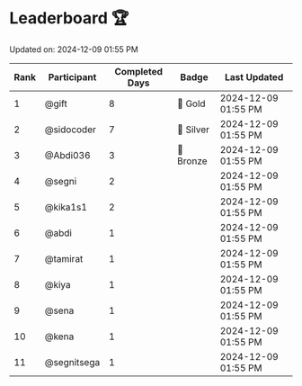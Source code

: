 # Leaderboard 🏆

Updated on: 2024-12-09 01:55 PM

| Rank | Participant       | Completed Days | Badge      | Last Updated         |
|------|-------------------|----------------|------------|----------------------|
| 1    | @gift             | 8              | 🏅 Gold     | 2024-12-09 01:55 PM |
| 2    | @sidocoder        | 7              | 🥈 Silver   | 2024-12-09 01:55 PM |
| 3    | @Abdi036          | 3              | 🥉 Bronze   | 2024-12-09 01:55 PM |
| 4    | @segni            | 2              |            | 2024-12-09 01:55 PM |
| 5    | @kika1s1          | 2              |            | 2024-12-09 01:55 PM |
| 6    | @abdi             | 1              |            | 2024-12-09 01:55 PM |
| 7    | @tamirat          | 1              |            | 2024-12-09 01:55 PM |
| 8    | @kiya             | 1              |            | 2024-12-09 01:55 PM |
| 9    | @sena             | 1              |            | 2024-12-09 01:55 PM |
| 10   | @kena             | 1              |            | 2024-12-09 01:55 PM |
| 11   | @segnitsega       | 1              |            | 2024-12-09 01:55 PM |
